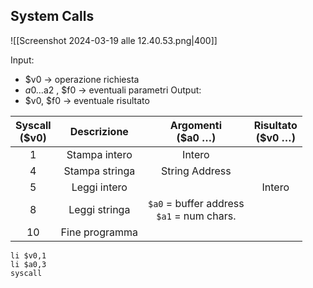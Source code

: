 ## System Calls
![[Screenshot 2024-03-19 alle 12.40.53.png|400]]

Input:
- $v0 → operazione richiesta
- $a0…$a2 , $f0 → eventuali parametri
Output:
- $v0, $f0 → eventuale risultato

| Syscall<br>($v0) |  Descrizione   |             Argomenti<br>($a0 …)             | Risultato<br>($v0 …) |
|:----------------:|:--------------:|:--------------------------------------------:|:--------------------:|
|        1         | Stampa intero  |                    Intero                    |                      |
|        4         | Stampa stringa |                String Address                |                      |
|        5         |  Leggi intero  |                                              |        Intero        |
|        8         | Leggi stringa  | `$a0` = buffer address<br>`$a1` = num chars. |                      |
|        10        | Fine programma |                                              |                      |

```arm-asm
li $v0,1
li $a0,3
syscall
```
